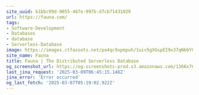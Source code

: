 ```yaml
---
site_uuid: b1bbc99d-9055-46fe-997b-d7cb71431029
url: https://fauna.com/
tags:
- Software-Development
- Databases
- database
- Serverless-Database
image: https://images.ctfassets.net/po4qc9xpmpuh/1uiv5gXGspEI9x37qNb6Y0/5c48844dce8f2510f7bf4e90cc1dad2b/twitter_card_02__1_.png
site_name: Fauna
title: Fauna | The Distributed Serverless Database
og_screenshot_url: https://og-screenshots-prod.s3.amazonaws.com/1366x768/80/false/b506d9ae4f9f5f0376ec30aa9fea6e6f18766311949e417616094c93b8bb88f4.jpeg
last_jina_request: '2025-03-09T06:45:15.146Z'
jina_error: 'Error occurred'
og_last_fetch: '2025-03-07T05:19:02.922Z'
---
```


